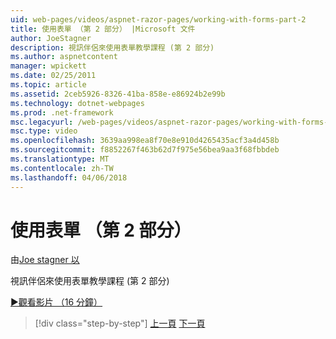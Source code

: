 ```yaml
---
uid: web-pages/videos/aspnet-razor-pages/working-with-forms-part-2
title: 使用表單 （第 2 部分） |Microsoft 文件
author: JoeStagner
description: 視訊伴侶來使用表單教學課程 (第 2 部分)
ms.author: aspnetcontent
manager: wpickett
ms.date: 02/25/2011
ms.topic: article
ms.assetid: 2ceb5926-8326-41ba-858e-e86924b2e99b
ms.technology: dotnet-webpages
ms.prod: .net-framework
msc.legacyurl: /web-pages/videos/aspnet-razor-pages/working-with-forms-part-2
msc.type: video
ms.openlocfilehash: 3639aa998ea8f70e8e910d4265435acf3a4d458b
ms.sourcegitcommit: f8852267f463b62d7f975e56bea9aa3f68fbbdeb
ms.translationtype: MT
ms.contentlocale: zh-TW
ms.lasthandoff: 04/06/2018
---
```

<a name="working-with-forms-part-2"></a>使用表單 （第 2 部分）
====================
由[Joe stagner 以](https://github.com/JoeStagner)

視訊伴侶來使用表單教學課程 (第 2 部分)

[&#9654;觀看影片 （16 分鐘）](https://channel9.msdn.com/Blogs/ASP-NET-Site-Videos/working-with-forms-part-2)

> [!div class="step-by-step"]
> [上一頁](working-with-forms-part-1.md)
> [下一頁](working-with-data-part-1.md)
